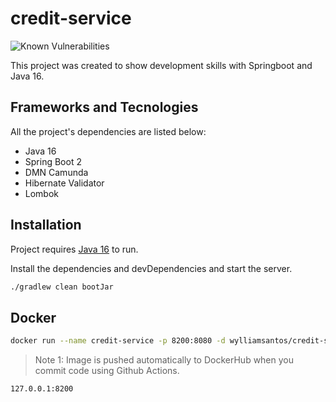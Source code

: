 # credit-service

![Known Vulnerabilities](https://snyk.io/test/github/wylliamsantos/credit-service/badge.svg)

This project was created to show development skills with Springboot and Java 16.

## Frameworks and Tecnologies

All the project's dependencies are listed below:

- Java 16
- Spring Boot 2
- DMN Camunda
- Hibernate Validator
- Lombok

## Installation

Project requires [Java 16](https://www.oracle.com/java/technologies/javase/jdk16-archive-downloads.html) to run.

Install the dependencies and devDependencies and start the server.

```sh
./gradlew clean bootJar
```

## Docker

```sh
docker run --name credit-service -p 8200:8080 -d wylliamsantos/credit-service
```

> Note 1: Image is pushed automatically to DockerHub when you commit code using Github Actions.

```sh
127.0.0.1:8200
```